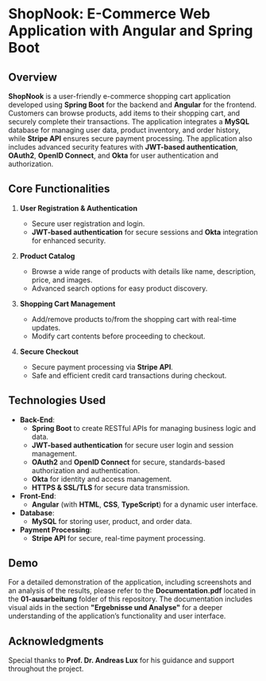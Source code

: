 # ShopNook: E-Commerce Web Application with Angular and Spring Boot

## Overview
**ShopNook** is a user-friendly e-commerce shopping cart application developed using **Spring Boot** for the backend and **Angular** for the frontend. Customers can browse products, add items to their shopping cart, and securely complete their transactions. The application integrates a **MySQL** database for managing user data, product inventory, and order history, while **Stripe API** ensures secure payment processing. The application also includes advanced security features with **JWT-based authentication**, **OAuth2**, **OpenID Connect**, and **Okta** for user authentication and authorization.

## Core Functionalities

1. **User Registration & Authentication**  
   - Secure user registration and login.  
   - **JWT-based authentication** for secure sessions and **Okta** integration for enhanced security.

2. **Product Catalog**  
   - Browse a wide range of products with details like name, description, price, and images.  
   - Advanced search options for easy product discovery.

3. **Shopping Cart Management**  
   - Add/remove products to/from the shopping cart with real-time updates.  
   - Modify cart contents before proceeding to checkout.

4. **Secure Checkout**  
   - Secure payment processing via **Stripe API**.  
   - Safe and efficient credit card transactions during checkout.

## Technologies Used
- **Back-End**:
  - **Spring Boot** to create RESTful APIs for managing business logic and data.
  - **JWT-based authentication** for secure user login and session management.
  - **OAuth2** and **OpenID Connect** for secure, standards-based authorization and authentication.
  - **Okta** for identity and access management.
  - **HTTPS & SSL/TLS** for secure data transmission.
- **Front-End**:
  - **Angular** (with **HTML**, **CSS**, **TypeScript**) for a dynamic user interface.
- **Database**:
  - **MySQL** for storing user, product, and order data.
- **Payment Processing**:
  - **Stripe API** for secure, real-time payment processing.

## Demo
For a detailed demonstration of the application, including screenshots and an analysis of the results, please refer to the **Documentation.pdf** located in the **01-ausarbeitung** folder of this repository. The documentation includes visual aids in the section **"Ergebnisse und Analyse"** for a deeper understanding of the application’s functionality and user interface.

## Acknowledgments
Special thanks to **Prof. Dr. Andreas Lux** for his guidance and support throughout the project.
